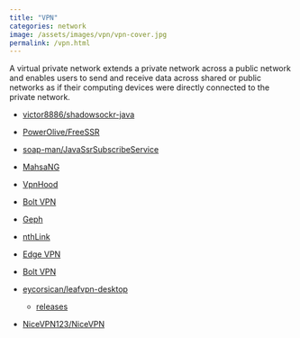 ```yaml
---
title: "VPN"
categories: network
image: /assets/images/vpn/vpn-cover.jpg
permalink: /vpn.html
---
```


A virtual private network extends a private network across a public network and enables users to send and receive data
across shared or public networks as if their computing devices were directly connected to the private network.

- [victor8886/shadowsockr-java](https://github.com/victor8886/shadowsockr-java)
- [PowerOlive/FreeSSR](https://github.com/PowerOlive/FreeSSR)
- [soap-man/JavaSsrSubscribeService](https://github.com/soap-man/JavaSsrSubscribeService)

- [MahsaNG](https://github.com/GFW-knocker/MahsaNG)
- [VpnHood](https://github.com/vpnhood/VpnHood)
- [Bolt VPN](https://liteapks.com/bolt-vpn-super-vpn-proxy.html)
- [Geph](https://geph.io/)

- [nthLink](https://www.nthlink.com/)

- [Edge VPN](https://liteapks.com/edge-vpn-super-vpn-proxy.html)
- [Bolt VPN](https://liteapks.com/bolt-vpn-super-vpn-proxy.html)

- [eycorsican/leafvpn-desktop](https://github.com/eycorsican/leafvpn-desktop)
    - [releases](https://github.com/eycorsican/leafvpn-desktop/releases)

- [NiceVPN123/NiceVPN](https://github.com/NiceVPN123/NiceVPN)
